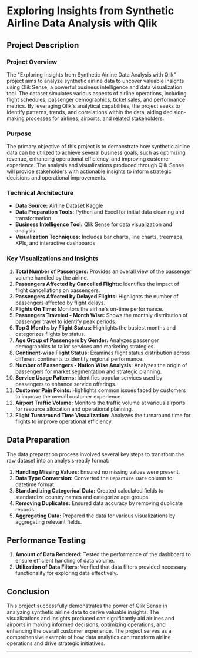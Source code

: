 # Exploring Insights from Synthetic Airline Data Analysis with Qlik

## Project Description

### Project Overview
The "Exploring Insights from Synthetic Airline Data Analysis with Qlik" project aims to analyze synthetic airline data to uncover valuable insights using Qlik Sense, a powerful business intelligence and data visualization tool. The dataset simulates various aspects of airline operations, including flight schedules, passenger demographics, ticket sales, and performance metrics. By leveraging Qlik's analytical capabilities, the project seeks to identify patterns, trends, and correlations within the data, aiding decision-making processes for airlines, airports, and related stakeholders.

### Purpose
The primary objective of this project is to demonstrate how synthetic airline data can be utilized to achieve several business goals, such as optimizing revenue, enhancing operational efficiency, and improving customer experience. The analysis and visualizations produced through Qlik Sense will provide stakeholders with actionable insights to inform strategic decisions and operational improvements.

### Technical Architecture
- **Data Source:** Airline Dataset Kaggle
- **Data Preparation Tools:** Python and Excel for initial data cleaning and transformation
- **Business Intelligence Tool:** Qlik Sense for data visualization and analysis
- **Visualization Techniques:** Includes bar charts, line charts, treemaps, KPIs, and interactive dashboards

### Key Visualizations and Insights
1. **Total Number of Passengers:** Provides an overall view of the passenger volume handled by the airline.
2. **Passengers Affected by Cancelled Flights:** Identifies the impact of flight cancellations on passengers.
3. **Passengers Affected by Delayed Flights:** Highlights the number of passengers affected by flight delays.
4. **Flights On Time:** Monitors the airline's on-time performance.
5. **Passengers Traveled - Month Wise:** Shows the monthly distribution of passenger travel to identify peak periods.
6. **Top 3 Months by Flight Status:** Highlights the busiest months and categorizes flights by status.
7. **Age Group of Passengers by Gender:** Analyzes passenger demographics to tailor services and marketing strategies.
8. **Continent-wise Flight Status:** Examines flight status distribution across different continents to identify regional performance.
9. **Number of Passengers - Nation Wise Analysis:** Analyzes the origin of passengers for market segmentation and strategic planning.
10. **Service Usage Patterns:** Identifies popular services used by passengers to enhance service offerings.
11. **Customer Pain Points:** Highlights common issues faced by customers to improve the overall customer experience.
12. **Airport Traffic Volume:** Monitors the traffic volume at various airports for resource allocation and operational planning.
13. **Flight Turnaround Time Visualization:** Analyzes the turnaround time for flights to improve operational efficiency.

## Data Preparation

The data preparation process involved several key steps to transform the raw dataset into an analysis-ready format:
1. **Handling Missing Values:** Ensured no missing values were present.
2. **Data Type Conversion:** Converted the `Departure Date` column to datetime format.
3. **Standardizing Categorical Data:** Created calculated fields to standardize country names and categorize age groups.
4. **Removing Duplicates:** Ensured data accuracy by removing duplicate records.
5. **Aggregating Data:** Prepared the data for various visualizations by aggregating relevant fields.

## Performance Testing

1. **Amount of Data Rendered:** Tested the performance of the dashboard to ensure efficient handling of data volume.
2. **Utilization of Data Filters:** Verified that data filters provided necessary functionality for exploring data effectively.

## Conclusion

This project successfully demonstrates the power of Qlik Sense in analyzing synthetic airline data to derive valuable insights. The visualizations and insights produced can significantly aid airlines and airports in making informed decisions, optimizing operations, and enhancing the overall customer experience. The project serves as a comprehensive example of how data analytics can transform airline operations and drive strategic initiatives.

---

